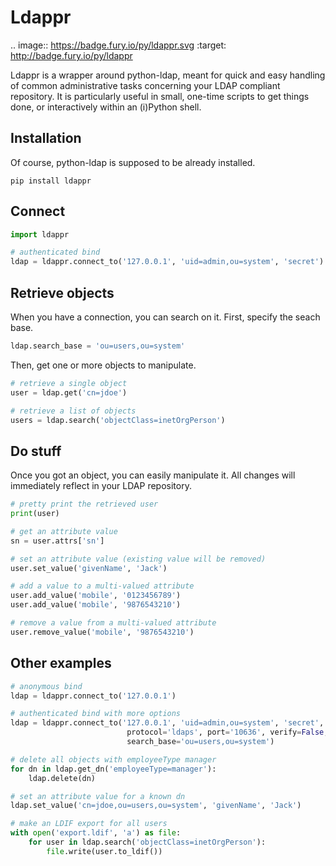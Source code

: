 Ldappr
=======

.. image:: https://badge.fury.io/py/ldappr.svg
    :target: http://badge.fury.io/py/ldappr

Ldappr is a wrapper around python-ldap, meant for quick and easy handling of 
common administrative tasks concerning your LDAP compliant repository. It is
particularly useful in small, one-time scripts to get things done, or
interactively within an (i)Python shell.

Installation
------------

Of course, python-ldap is supposed to be already installed.

```
pip install ldappr
```

Connect
-------

```python
import ldappr

# authenticated bind
ldap = ldappr.connect_to('127.0.0.1', 'uid=admin,ou=system', 'secret')
```

Retrieve objects
----------------

When you have a connection, you can search on it. First, specify the seach base.

```python
ldap.search_base = 'ou=users,ou=system'
```

Then, get one or more objects to manipulate.

```python
# retrieve a single object
user = ldap.get('cn=jdoe')

# retrieve a list of objects
users = ldap.search('objectClass=inetOrgPerson')
```

Do stuff
--------

Once you got an object, you can easily manipulate it. All changes will 
immediately reflect in your LDAP repository.

```python
# pretty print the retrieved user
print(user)

# get an attribute value
sn = user.attrs['sn']

# set an attribute value (existing value will be removed)
user.set_value('givenName', 'Jack')

# add a value to a multi-valued attribute
user.add_value('mobile', '0123456789')
user.add_value('mobile', '9876543210')

# remove a value from a multi-valued attribute
user.remove_value('mobile', '9876543210')
```

Other examples
--------------
```python
# anonymous bind
ldap = ldappr.connect_to('127.0.0.1')

# authenticated bind with more options
ldap = ldappr.connect_to('127.0.0.1', 'uid=admin,ou=system', 'secret',
                          protocol='ldaps', port='10636', verify=False, 
                          search_base='ou=users,ou=system')

# delete all objects with employeeType manager
for dn in ldap.get_dn('employeeType=manager'):
    ldap.delete(dn)

# set an attribute value for a known dn
ldap.set_value('cn=jdoe,ou=users,ou=system', 'givenName', 'Jack')

# make an LDIF export for all users
with open('export.ldif', 'a') as file:
    for user in ldap.search('objectClass=inetOrgPerson'):
        file.write(user.to_ldif())
```
